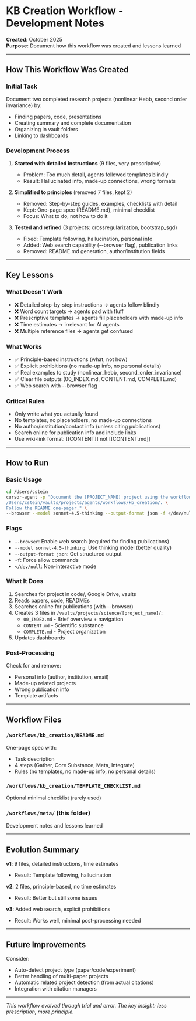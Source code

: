 # KB Creation Workflow - Development Notes

**Created**: October 2025  
**Purpose**: Document how this workflow was created and lessons learned

---

## How This Workflow Was Created

### Initial Task
Document two completed research projects (nonlinear Hebb, second order invariance) by:
- Finding papers, code, presentations
- Creating summary and complete documentation
- Organizing in vault folders
- Linking to dashboards

### Development Process

1. **Started with detailed instructions** (9 files, very prescriptive)
   - Problem: Too much detail, agents followed templates blindly
   - Result: Hallucinated info, made-up connections, wrong formats

2. **Simplified to principles** (removed 7 files, kept 2)
   - Removed: Step-by-step guides, examples, checklists with detail
   - Kept: One-page spec (README.md), minimal checklist
   - Focus: What to do, not how to do it

3. **Tested and refined** (3 projects: crossregularization, bootstrap_sgd)
   - Fixed: Template following, hallucination, personal info
   - Added: Web search capability (--browser flag), publication links
   - Removed: README.md generation, author/institution fields

---

## Key Lessons

### What Doesn't Work
- ❌ Detailed step-by-step instructions → agents follow blindly
- ❌ Word count targets → agents pad with fluff
- ❌ Prescriptive templates → agents fill placeholders with made-up info
- ❌ Time estimates → irrelevant for AI agents
- ❌ Multiple reference files → agents get confused

### What Works
- ✅ Principle-based instructions (what, not how)
- ✅ Explicit prohibitions (no made-up info, no personal details)
- ✅ Real examples to study (nonlinear_hebb, second_order_invariance)
- ✅ Clear file outputs (00_INDEX.md, CONTENT.md, COMPLETE.md)
- ✅ Web search with --browser flag

### Critical Rules
- Only write what you actually found
- No templates, no placeholders, no made-up connections
- No author/institution/contact info (unless citing publications)
- Search online for publication info and include links
- Use wiki-link format: [[CONTENT]] not [[CONTENT.md]]

---

## How to Run

### Basic Usage

```bash
cd /Users/cstein
cursor-agent -p "Document the [PROJECT_NAME] project using the workflow at \
/Users/cstein/vaults/projects/agents/workflows/kb_creation/. \
Follow the README one-pager." \
--browser --model sonnet-4.5-thinking --output-format json -f </dev/null
```

### Flags
- `--browser`: Enable web search (required for finding publications)
- `--model sonnet-4.5-thinking`: Use thinking model (better quality)
- `--output-format json`: Get structured output
- `-f`: Force allow commands
- `</dev/null`: Non-interactive mode

### What It Does
1. Searches for project in code/, Google Drive, vaults
2. Reads papers, code, READMEs
3. Searches online for publications (with --browser)
4. Creates 3 files in `/vaults/projects/science/[project_name]/`:
   - `00_INDEX.md` - Brief overview + navigation
   - `CONTENT.md` - Scientific substance
   - `COMPLETE.md` - Project organization
5. Updates dashboards

### Post-Processing
Check for and remove:
- Personal info (author, institution, email)
- Made-up related projects
- Wrong publication info
- Template artifacts

---

## Workflow Files

### `/workflows/kb_creation/README.md`
One-page spec with:
- Task description
- 4 steps (Gather, Core Substance, Meta, Integrate)
- Rules (no templates, no made-up info, no personal details)

### `/workflows/kb_creation/TEMPLATE_CHECKLIST.md`
Optional minimal checklist (rarely used)

### `/workflows/meta/` (this folder)
Development notes and lessons learned

---

## Evolution Summary

**v1**: 9 files, detailed instructions, time estimates
- Result: Template following, hallucination

**v2**: 2 files, principle-based, no time estimates  
- Result: Better but still some issues

**v3**: Added web search, explicit prohibitions
- Result: Works well, minimal post-processing needed

---

## Future Improvements

Consider:
- Auto-detect project type (paper/code/experiment)
- Better handling of multi-paper projects
- Automatic related project detection (from actual citations)
- Integration with citation managers

---

*This workflow evolved through trial and error. The key insight: less prescription, more principle.*

